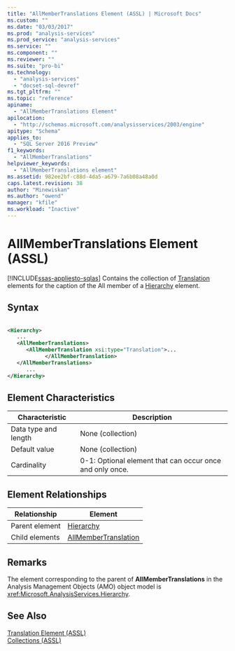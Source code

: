 ```yaml
---
title: "AllMemberTranslations Element (ASSL) | Microsoft Docs"
ms.custom: ""
ms.date: "03/03/2017"
ms.prod: "analysis-services"
ms.prod_service: "analysis-services"
ms.service: ""
ms.component: ""
ms.reviewer: ""
ms.suite: "pro-bi"
ms.technology: 
  - "analysis-services"
  - "docset-sql-devref"
ms.tgt_pltfrm: ""
ms.topic: "reference"
apiname: 
  - "AllMemberTranslations Element"
apilocation: 
  - "http://schemas.microsoft.com/analysisservices/2003/engine"
apitype: "Schema"
applies_to: 
  - "SQL Server 2016 Preview"
f1_keywords: 
  - "AllMemberTranslations"
helpviewer_keywords: 
  - "AllMemberTranslations element"
ms.assetid: 982ee2bf-c88d-4da5-a679-7a6b08a48a0d
caps.latest.revision: 38
author: "Minewiskan"
ms.author: "owend"
manager: "kfile"
ms.workload: "Inactive"
---
```

# AllMemberTranslations Element (ASSL)
[!INCLUDE[ssas-appliesto-sqlas](../../../includes/ssas-appliesto-sqlas.md)]
  Contains the collection of [Translation](../../../analysis-services/scripting/objects/translation-element-assl.md) elements for the caption of the All member of a [Hierarchy](../../../analysis-services/scripting/objects/hierarchy-element-assl.md) element.  
  
## Syntax  
  
```xml  
  
<Hierarchy>  
   ...  
   <AllMemberTranslations>  
      <AllMemberTranslation xsi:type="Translation">...  
            </AllMemberTranslation>  
   </AllMemberTranslations>  
      ...  
</Hierarchy>  
```  
  
## Element Characteristics  
  
|Characteristic|Description|  
|--------------------|-----------------|  
|Data type and length|None (collection)|  
|Default value|None (collection)|  
|Cardinality|0-1: Optional element that can occur once and only once.|  
  
## Element Relationships  
  
|Relationship|Element|  
|------------------|-------------|  
|Parent element|[Hierarchy](../../../analysis-services/scripting/objects/hierarchy-element-assl.md)|  
|Child elements|[AllMemberTranslation](../../../analysis-services/scripting/objects/allmembertranslation-element-assl.md)|  
  
## Remarks  
 The element corresponding to the parent of **AllMemberTranslations** in the Analysis Management Objects (AMO) object model is <xref:Microsoft.AnalysisServices.Hierarchy>.  
  
## See Also  
 [Translation Element &#40;ASSL&#41;](../../../analysis-services/scripting/objects/translation-element-assl.md)   
 [Collections &#40;ASSL&#41;](../../../analysis-services/scripting/collections/collections-assl.md)  
  
  
